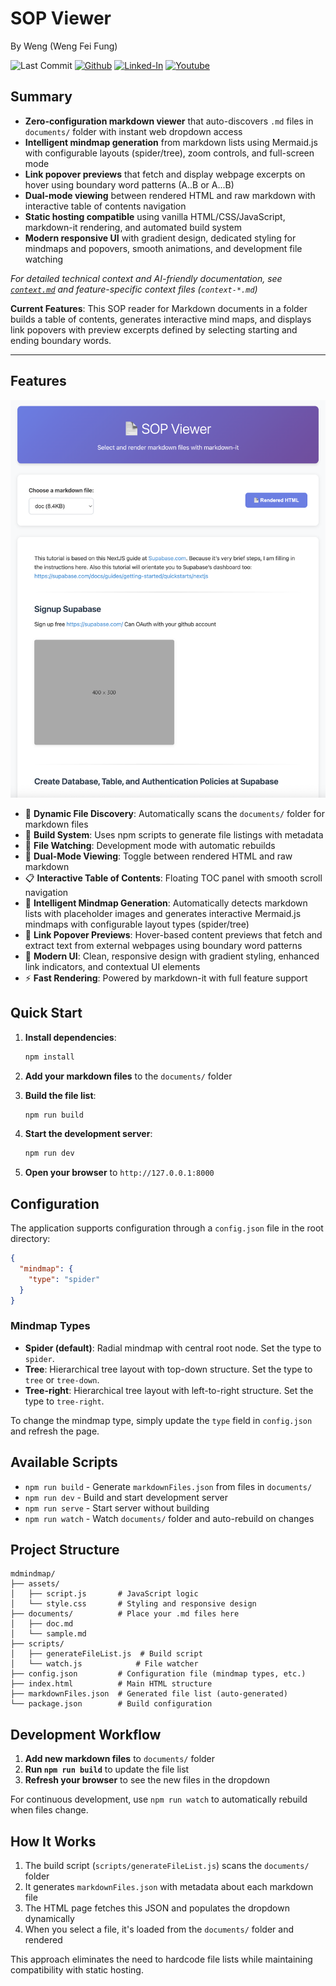 # SOP Viewer

By Weng (Weng Fei Fung)

![Last Commit](https://img.shields.io/github/last-commit/Siphon880gh/sop-reader/main)
<a target="_blank" href="https://github.com/Siphon880gh" rel="nofollow"><img src="https://img.shields.io/badge/GitHub--blue?style=social&logo=GitHub" alt="Github" data-canonical-src="https://img.shields.io/badge/GitHub--blue?style=social&logo=GitHub" style="max-width:8.5ch;"></a>
<a target="_blank" href="https://www.linkedin.com/in/weng-fung/" rel="nofollow"><img src="https://img.shields.io/badge/LinkedIn-blue?style=flat&logo=linkedin&labelColor=blue" alt="Linked-In" data-canonical-src="https://img.shields.io/badge/LinkedIn-blue?style=flat&amp;logo=linkedin&amp;labelColor=blue" style="max-width:10ch;"></a>
<a target="_blank" href="https://www.youtube.com/@WayneTeachesCode/" rel="nofollow"><img src="https://img.shields.io/badge/Youtube-red?style=flat&logo=youtube&labelColor=red" alt="Youtube" data-canonical-src="https://img.shields.io/badge/Youtube-red?style=flat&amp;logo=youtube&amp;labelColor=red" style="max-width:10ch;"></a>

## Summary

- **Zero-configuration markdown viewer** that auto-discovers `.md` files in `documents/` folder with instant web dropdown access
- **Intelligent mindmap generation** from markdown lists using Mermaid.js with configurable layouts (spider/tree), zoom controls, and full-screen mode
- **Link popover previews** that fetch and display webpage excerpts on hover using boundary word patterns (A..B or A...B)
- **Dual-mode viewing** between rendered HTML and raw markdown with interactive table of contents navigation
- **Static hosting compatible** using vanilla HTML/CSS/JavaScript, markdown-it rendering, and automated build system
- **Modern responsive UI** with gradient design, dedicated styling for mindmaps and popovers, smooth animations, and development file watching

*For detailed technical context and AI-friendly documentation, see [`context.md`](context.md) and feature-specific context files (`context-*.md`)*

**Current Features**: This SOP reader for Markdown documents in a folder builds a table of contents, generates interactive mind maps, and displays link popovers with preview excerpts defined by selecting starting and ending boundary words.

---

## Features

![Screenshot of app](readme/app-v1.png)

- 📄 **Dynamic File Discovery**: Automatically scans the `documents/` folder for markdown files
- 🔄 **Build System**: Uses npm scripts to generate file listings with metadata
- 👀 **File Watching**: Development mode with automatic rebuilds
- 🎨 **Dual-Mode Viewing**: Toggle between rendered HTML and raw markdown
- 📋 **Interactive Table of Contents**: Floating TOC panel with smooth scroll navigation
- 🧠 **Intelligent Mindmap Generation**: Automatically detects markdown lists with placeholder images and generates interactive Mermaid.js mindmaps with configurable layout types (spider/tree)
- 🔗 **Link Popover Previews**: Hover-based content previews that fetch and extract text from external webpages using boundary word patterns
- 🎨 **Modern UI**: Clean, responsive design with gradient styling, enhanced link indicators, and contextual UI elements
- ⚡ **Fast Rendering**: Powered by markdown-it with full feature support

## Quick Start

1. **Install dependencies**:
   ```bash
   npm install
   ```

2. **Add your markdown files** to the `documents/` folder

3. **Build the file list**:
   ```bash
   npm run build
   ```

4. **Start the development server**:
   ```bash
   npm run dev
   ```

5. **Open your browser** to `http://127.0.0.1:8000`

## Configuration

The application supports configuration through a `config.json` file in the root directory:

```json
{
  "mindmap": {
    "type": "spider"
  }
}
```

### Mindmap Types

- **Spider (default)**: Radial mindmap with central root node. Set the type to `spider`.
- **Tree**: Hierarchical tree layout with top-down structure. Set the type to `tree` or `tree-down`.
- **Tree-right**: Hierarchical tree layout with left-to-right structure. Set the type to `tree-right`.

To change the mindmap type, simply update the `type` field in `config.json` and refresh the page.

## Available Scripts

- `npm run build` - Generate `markdownFiles.json` from files in `documents/`
- `npm run dev` - Build and start development server
- `npm run serve` - Start server without building
- `npm run watch` - Watch `documents/` folder and auto-rebuild on changes

## Project Structure

```
mdmindmap/
├── assets/
│   ├── script.js       # JavaScript logic
│   └── style.css       # Styling and responsive design
├── documents/          # Place your .md files here
│   ├── doc.md
│   └── sample.md
├── scripts/
│   ├── generateFileList.js  # Build script
│   └── watch.js            # File watcher
├── config.json         # Configuration file (mindmap types, etc.)
├── index.html          # Main HTML structure
├── markdownFiles.json  # Generated file list (auto-generated)
└── package.json        # Build configuration
```

## Development Workflow

1. **Add new markdown files** to `documents/` folder
2. **Run `npm run build`** to update the file list
3. **Refresh your browser** to see the new files in the dropdown

For continuous development, use `npm run watch` to automatically rebuild when files change.

## How It Works

1. The build script (`scripts/generateFileList.js`) scans the `documents/` folder
2. It generates `markdownFiles.json` with metadata about each markdown file
3. The HTML page fetches this JSON and populates the dropdown dynamically
4. When you select a file, it's loaded from the `documents/` folder and rendered

This approach eliminates the need to hardcode file lists while maintaining compatibility with static hosting.

